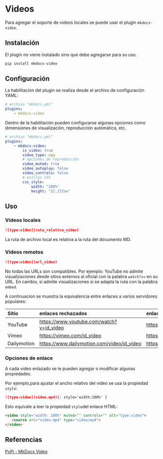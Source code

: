 
# Videos






Para agregar el soporte de videos locales se puede usar el plugin `mkdocs-video`.


## Instalación


El plugin no viene instalado sino que debe agregarse para su uso.

``` bash title="Instalacion de plugin"
pip install mkdocs-video
```


## Configuración

La habilitación del plugin se realiza desde el archivo de configuración YAML:

``` yaml title="Habilitación básica"
# archivo "mkdocs.yml"
plugins:
    - mkdocs-video
```

Dentro de la habilitación pueden configurarse algunas opciones como dimensiones de visualización, reproducción automática, etc.


``` yaml title="Habilitación y configuración"
# archivo "mkdocs.yml"
plugins:
    - mkdocs-video:
        is_video: true
        video_type: ogg
        # opciones de reproducción
        video_muted: true
        video_autoplay: false
        video_controls: false
        # estilos CSS
        css_style:
            width: "100%"
            height: "22.172vw"
```


## Uso





### Videos locales


```md title="Video local"
![type:video](ruta_relativa_video)
```


La ruta de archivo local es relativa a la ruta del documento MD.



### Videos remotos


```md title="Video remoto"
![type:video](url_video)
```



No todas las URLs son compatibles. 
Por ejemplo: YouTube no admite visualizaciones desde sitios externos al oficial con la palabra `watch?v=` en su URL. 
En cambio, sí admite visualizaciones si se adapta la ruta con la palabra `embed`.

A continuacion se muestra la equivalencia entre enlaces a varios servidores populares:


|Sitio|enlaces rechazados |enlaces admitidos|
|:----|:---|:----|
|YouTube|https://www.youtube.com/watch?v=id_video|https://www.youtube.com/embed/id_video|
|Vimeo|https://vimeo.com/id_video|https://player.vimeo.com/video/id_video|
|Dailymotion|https://www.dailymotion.com/video/id_video|https://www.dailymotion.com/embed/video/id_video|


### Opciones de enlace


A cada video enlazado se le pueden agregar o modificar algunas propiedades.

Por ejemplo,para ajustar el ancho relativo del vídeo se usa la propiedad `style`:

```md title="Estilo - ancho relativo"
![type:video](video.mp4){: style='width:100%' }
```

Esto equivale a leer la propiedad `style`del enlace HTML:

``` html  title="Estilo - equivalente HTML"
<video style="width: 100%" muted="" controls="" alt="type:video">
   <source src="video.mp4" type="video/mp4">
</video>
```




## Referencias


[PyPi - MkDocs Video](https://pypi.org/project/mkdocs-video/)